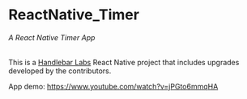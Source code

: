 # ReactNative_Timer
###### A React Native Timer App

This is a [Handlebar Labs](https://learn.reactnativeschool.com/) React Native project that includes upgrades developed by the contributors.

App demo: https://www.youtube.com/watch?v=jPGto6mmqHA
